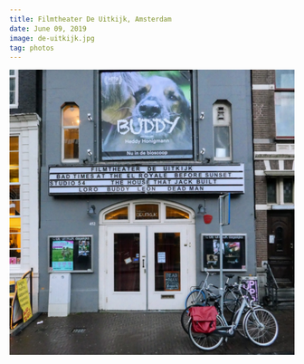 ```yaml
---
title: Filmtheater De Uitkijk, Amsterdam
date: June 09, 2019
image: de-uitkijk.jpg
tag: photos
---
```


![image](/assets/images/de-uitkijk.jpg)
